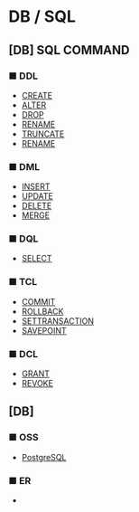 # DB / SQL
## [DB] SQL COMMAND
<!--
    Defination : 定義
    Manipulation : 操作
    Query :
    Transaction Control :制御（トランザクション） 
    Data Control : 制御（データ）
  -->
### ■ DDL
+ [CREATE]()
+ [ALTER]()
+ [DROP]()
+ [RENAME]()
+ [TRUNCATE]()
+ [RENAME]()
### ■ DML
+ [INSERT]()
+ [UPDATE]()
+ [DELETE]()
+ [MERGE]()
### ■ DQL
+ [SELECT]()
### ■ TCL
+ [COMMIT]()
+ [ROLLBACK]()
+ [SETTRANSACTION]()
+ [SAVEPOINT]()
### ■ DCL
+ [GRANT]()
+ [REVOKE]()




## [DB]
### ■ OSS
+ [PostgreSQL]()

### ■ ER
+ []()
